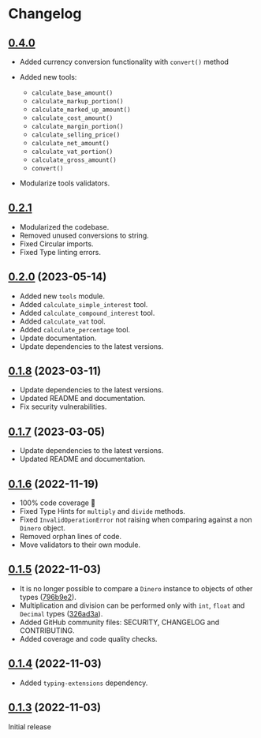 # Changelog

## [0.4.0](https://github.com/wilfredinni/dinero/compare/0.2.1...master)

- Added currency conversion functionality with `convert()` method
- Added new tools:
    - `calculate_base_amount()`
    - `calculate_markup_portion()`
    - `calculate_marked_up_amount()`
    - `calculate_cost_amount()`
    - `calculate_margin_portion()`
    - `calculate_selling_price()`
    - `calculate_net_amount()`
    - `calculate_vat_portion()`
    - `calculate_gross_amount()`
    - `convert()`

- Modularize tools validators.


## [0.2.1](https://github.com/wilfredinni/dinero/releases/tag/0.2.1)

- Modularized the codebase.
- Removed unused conversions to string.
- Fixed Circular imports.
- Fixed Type linting errors.

## [0.2.0](https://github.com/wilfredinni/dinero/releases/tag/0.2.0) (2023-05-14)

- Added new `tools` module.
- Added `calculate_simple_interest` tool.
- Added `calculate_compound_interest` tool.
- Added `calculate_vat` tool.
- Added `calculate_percentage` tool.
- Update documentation.
- Update dependencies to the latest versions.

## [0.1.8](https://github.com/wilfredinni/dinero/releases/tag/0.1.8) (2023-03-11)

- Update dependencies to the latest versions.
- Updated README and documentation.
- Fix security vulnerabilities.

## [0.1.7](https://github.com/wilfredinni/dinero/releases/tag/0.1.7) (2023-03-05)

- Update dependencies to the latest versions.
- Updated README and documentation.

## [0.1.6](https://github.com/wilfredinni/dinero/releases/tag/0.1.6) (2022-11-19)

- 100% code coverage 🎉
- Fixed Type Hints for `multiply` and `divide` methods.
- Fixed `InvalidOperationError` not raising when comparing against a non `Dinero` object.
- Removed orphan lines of code.
- Move validators to their own module.

## [0.1.5](https://github.com/wilfredinni/dinero/releases/tag/0.1.5) (2022-11-03)

- It is no longer possible to compare a `Dinero` instance to objects of other types ([796b9e2](https://github.com/wilfredinni/dinero/commit/796b9e2e1f344f20be14edffc9a0579192d9a93b)).
- Multiplication and division can be performed only with `int`, `float` and `Decimal` types ([326ad3a](https://github.com/wilfredinni/dinero/commit/326ad3a007c625e22fba2b265c093ee13f8a90d2)).
- Added GitHub community files: SECURITY, CHANGELOG and CONTRIBUTING.
- Added coverage and code quality checks.

## [0.1.4](https://github.com/wilfredinni/dinero/releases/tag/0.1.4) (2022-11-03)

- Added `typing-extensions` dependency.

## [0.1.3](https://github.com/wilfredinni/dinero/releases/tag/0.1.3) (2022-11-03)

Initial release
